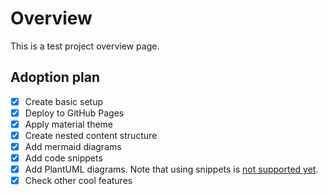 # Overview

This is a test project overview page.

## Adoption plan

- [x] Create basic setup
- [x] Deploy to GitHub Pages
- [x] Apply material theme
- [x] Create nested content structure
- [x] Add mermaid diagrams
- [x] Add code snippets
- [x] Add PlantUML diagrams. Note that using snippets is [not supported yet](https://github.com/MikhailKravets/mkdocs_puml/issues/89).
- [x] Check other cool features
